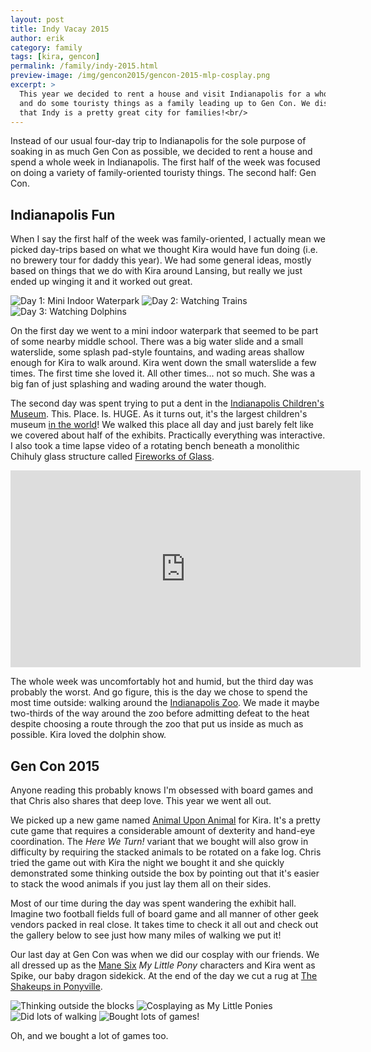 ```yaml
---
layout: post
title: Indy Vacay 2015
author: erik
category: family
tags: [kira, gencon]
permalink: /family/indy-2015.html
preview-image: /img/gencon2015/gencon-2015-mlp-cosplay.png
excerpt: >
  This year we decided to rent a house and visit Indianapolis for a whole week
  and do some touristy things as a family leading up to Gen Con. We discovered
  that Indy is a pretty great city for families!<br/>
---
```


Instead of our usual four-day trip to Indianapolis for the sole purpose of
soaking in as much Gen Con as possible, we decided to rent a house and spend a
whole week in Indianapolis. The first half of the week was focused on doing a
variety of family-oriented touristy things. The second half: Gen Con.

## Indianapolis Fun

When I say the first half of the week was family-oriented, I actually mean we
picked day-trips based on what we thought Kira would have fun doing (i.e. no
brewery tour for daddy this year). We had some general ideas, mostly based on
things that we do with Kira around Lansing, but really we just ended up winging
it and it worked out great.

<div class="gala">
  <img src="/img/gencon2015/indy-2015-indoor-water.png" alt="Day 1: Mini Indoor Waterpark"/>
  <img src="/img/gencon2015/indy-2015-watching-trains.png" alt="Day 2: Watching Trains"/>
  <img src="/img/gencon2015/indy-2015-watching-dolphins.png" alt="Day 3: Watching Dolphins"/>
</div>

On the first day we went to a mini indoor waterpark that seemed to be part of
some nearby middle school. There was a big water slide and a small waterslide,
some splash pad-style fountains, and wading areas shallow enough for Kira to
walk around. Kira went down the small waterslide a few times. The first time she
loved it. All other times... not so much. She was a big fan of just splashing
and wading around the water though.

The second day was spent trying to put a dent in the
[Indianapolis Children's Museum](https://www.childrensmuseum.org/). This. Place.
Is. HUGE. As it turns out, it's the largest children's museum
[in the world](https://en.wikipedia.org/wiki/The_Children%27s_Museum_of_Indianapolis)!
We walked this place all day and just barely felt like we covered about half of
the exhibits. Practically everything was interactive. I also took a time lapse
video of a rotating bench beneath a monolithic Chihuly glass structure called
[Fireworks of Glass](https://www.childrensmuseum.org/content/fireworks-glass).

<center>
    <iframe width="560" height="315" src="https://www.youtube.com/embed/5fDUs-58BE0" frameborder="0" allowfullscreen></iframe>
</center>

The whole week was uncomfortably hot and humid, but the third day was probably
the worst. And go figure, this is the day we chose to spend the most time
outside: walking around the [Indianapolis Zoo](http://www.indianapoliszoo.com).
We made it maybe two-thirds of the way around the zoo before admitting defeat
to the heat despite choosing a route through the zoo that put us inside as much
as possible. Kira loved the dolphin show.

## Gen Con 2015

Anyone reading this probably knows I'm obsessed with board games and that Chris
also shares that deep love. This year we went all out.

We picked up a new game named [Animal Upon Animal](http://www.habausa.com/animal-upon-animal-here-we-turn.html)
for Kira. It's a pretty cute game that requires a considerable amount of
dexterity and hand-eye coordination. The *Here We Turn!* variant that we bought
will also grow in difficulty by requiring the stacked animals to be rotated on
a fake log. Chris tried the game out with Kira the night we bought it and she
quickly demonstrated some thinking outside the box by pointing out that it's
easier to stack the wood animals if you just lay them all on their sides.

Most of our time during the day was spent wandering the exhibit hall. Imagine
two football fields full of board game and all manner of other geek vendors
packed in real close. It takes time to check it all out and check out the
gallery below to see just how many miles of walking we put it!

Our last day at Gen Con was when we did our cosplay with our friends. We all
dressed up as the [Mane Six](http://mlp.wikia.com/wiki/Characters#Main_characters)
*My Little Pony* characters and Kira went as Spike, our baby dragon sidekick. At
the end of the day we cut a rug at [The Shakeups in Ponyville](https://www.facebook.com/theshakeupsinponyville).

<div class="gala">
  <img src="/img/gencon2015/gencon-2015-stacking-animals.png" alt="Thinking outside the blocks"/>
  <img src="/img/gencon2015/gencon-2015-mlp-cosplay.png" alt="Cosplaying as My Little Ponies"/>
  <img src="/img/gencon2015/gencon-2015-walking.png" alt="Did lots of walking"/>
  <img src="/img/gencon2015/gencon-2015-haul.png" alt="Bought lots of games!"/>
</div>

Oh, and we bought a lot of games too.
